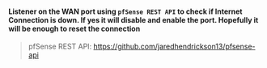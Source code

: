 #### Listener on the WAN port using `pfSense REST API` to check if Internet Connection is down. If yes it will disable and enable the port. Hopefully it will be enough to reset the connection

> pfSense REST API:
 https://github.com/jaredhendrickson13/pfsense-api

